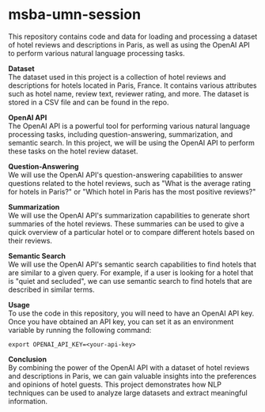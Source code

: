 # msba-umn-session

This repository contains code and data for loading and processing a dataset of hotel reviews and descriptions in Paris, as well as using the OpenAI API to perform various natural language processing tasks.

**Dataset** <br />
The dataset used in this project is a collection of hotel reviews and descriptions for hotels located in Paris, France. It contains various attributes such as hotel name, review text, reviewer rating, and more. The dataset is stored in a CSV file and can be found in the repo.

**OpenAI API** <br />
The OpenAI API is a powerful tool for performing various natural language processing tasks, including question-answering, summarization, and semantic search. In this project, we will be using the OpenAI API to perform these tasks on the hotel review dataset.

**Question-Answering**  <br />
We will use the OpenAI API's question-answering capabilities to answer questions related to the hotel reviews, such as "What is the average rating for hotels in Paris?" or "Which hotel in Paris has the most positive reviews?"

**Summarization** <br />
We will use the OpenAI API's summarization capabilities to generate short summaries of the hotel reviews. These summaries can be used to give a quick overview of a particular hotel or to compare different hotels based on their reviews.

**Semantic Search**  <br />
We will use the OpenAI API's semantic search capabilities to find hotels that are similar to a given query. For example, if a user is looking for a hotel that is "quiet and secluded", we can use semantic search to find hotels that are described in similar terms.

**Usage** <br />
To use the code in this repository, you will need to have an OpenAI API key. Once you have obtained an API key, you can set it as an environment variable by running the following command:
```
export OPENAI_API_KEY=<your-api-key>
```

**Conclusion** <br />
By combining the power of the OpenAI API with a dataset of hotel reviews and descriptions in Paris, we can gain valuable insights into the preferences and opinions of hotel guests. This project demonstrates how NLP techniques can be used to analyze large datasets and extract meaningful information.


